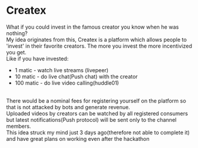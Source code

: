 # Createx

What if you could invest in the famous creator you know when he was nothing?
<br>
My idea originates from this, Createx is a platform which allows people to 'invest' in their favorite creators. The more you invest the more incentivized you get.
<br>
Like if you have invested:

- 1 matic - watch live streams (livepeer)
- 10 matic - do live chat(Push chat) with the creator
- 100 matic - do live video calling(huddle01)

<br>
There would be a nominal fees for registering yourself on the platform so that is not attacked by bots and generate revenue.
<br>
Uploaded videos by creators can be watched by all registered consumers but latest notifications(Push protocol) will be sent only to the channel members.
<br>
This idea struck my mind just 3 days ago(therefore not able to complete it) and have great plans on working even after the hackathon
